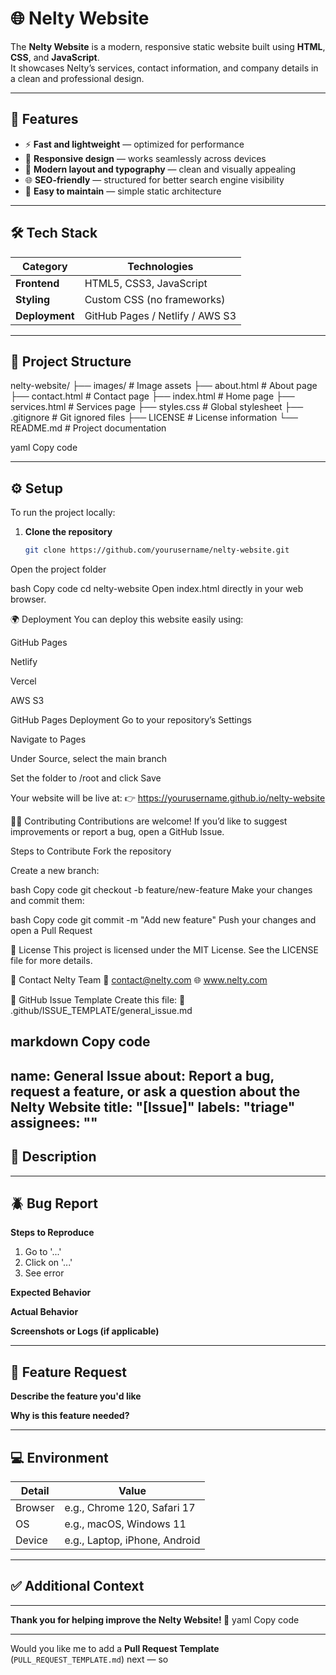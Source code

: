 # 🌐 Nelty Website

The **Nelty Website** is a modern, responsive static website built using **HTML**, **CSS**, and **JavaScript**.  
It showcases Nelty’s services, contact information, and company details in a clean and professional design.

---

## 🚀 Features

- ⚡ **Fast and lightweight** — optimized for performance  
- 📱 **Responsive design** — works seamlessly across devices  
- 🎨 **Modern layout and typography** — clean and visually appealing  
- 🌐 **SEO-friendly** — structured for better search engine visibility  
- 🔧 **Easy to maintain** — simple static architecture

---

## 🛠️ Tech Stack

| Category | Technologies |
|-----------|--------------|
| **Frontend** | HTML5, CSS3, JavaScript |
| **Styling** | Custom CSS (no frameworks) |
| **Deployment** | GitHub Pages / Netlify / AWS S3 |

---

## 📁 Project Structure

nelty-website/
├── images/ # Image assets
├── about.html # About page
├── contact.html # Contact page
├── index.html # Home page
├── services.html # Services page
├── styles.css # Global stylesheet
├── .gitignore # Git ignored files
├── LICENSE # License information
└── README.md # Project documentation

yaml
Copy code

---

## ⚙️ Setup

To run the project locally:

1. **Clone the repository**
   ```bash
   git clone https://github.com/yourusername/nelty-website.git
Open the project folder

bash
Copy code
cd nelty-website
Open index.html directly in your web browser.

🌍 Deployment
You can deploy this website easily using:

GitHub Pages

Netlify

Vercel

AWS S3

GitHub Pages Deployment
Go to your repository’s Settings

Navigate to Pages

Under Source, select the main branch

Set the folder to /root and click Save

Your website will be live at:
👉 https://yourusername.github.io/nelty-website

🧑‍💻 Contributing
Contributions are welcome!
If you’d like to suggest improvements or report a bug, open a GitHub Issue.

Steps to Contribute
Fork the repository

Create a new branch:

bash
Copy code
git checkout -b feature/new-feature
Make your changes and commit them:

bash
Copy code
git commit -m "Add new feature"
Push your changes and open a Pull Request

📄 License
This project is licensed under the MIT License.
See the LICENSE file for more details.

💬 Contact
Nelty Team
📧 contact@nelty.com
🌐 www.nelty.com

🧾 GitHub Issue Template
Create this file:
📁 .github/ISSUE_TEMPLATE/general_issue.md

markdown
Copy code
---
name: General Issue
about: Report a bug, request a feature, or ask a question about the Nelty Website
title: "[Issue]"
labels: "triage"
assignees: ""
---

## 📝 Description

<!-- Provide a clear and concise description of the issue or feature request. -->

---

## 🪲 Bug Report

**Steps to Reproduce**
1. Go to '...'
2. Click on '...'
3. See error

**Expected Behavior**
<!-- Describe what you expected to happen. -->

**Actual Behavior**
<!-- Describe what actually happened. -->

**Screenshots or Logs (if applicable)**
<!-- Add screenshots, console logs, or error traces. -->

---

## 🚀 Feature Request

**Describe the feature you'd like**
<!-- What new functionality would you like to see? -->

**Why is this feature needed?**
<!-- Explain why this is important or beneficial. -->

---

## 💻 Environment

| Detail | Value |
|--------|--------|
| Browser | e.g., Chrome 120, Safari 17 |
| OS | e.g., macOS, Windows 11 |
| Device | e.g., Laptop, iPhone, Android |

---

## ✅ Additional Context

<!-- Add any other relevant context, screenshots, or notes. -->

---

**Thank you for helping improve the Nelty Website! 💪**
yaml
Copy code

---

Would you like me to add a **Pull Request Template** (`PULL_REQUEST_TEMPLATE.md`) next — so 